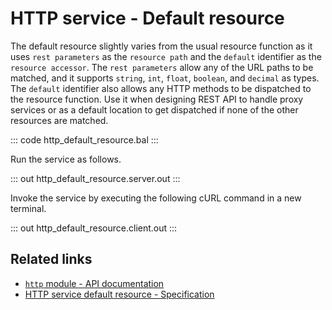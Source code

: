 # HTTP service - Default resource

The default resource slightly varies from the usual resource function as it uses `rest parameters` as the `resource path` and the `default` identifier as the `resource accessor`. The `rest parameters` allow any of the URL paths to be matched, and it supports `string`, `int`, `float`, `boolean`, and `decimal` as types. The `default` identifier also allows any HTTP methods to be dispatched to the resource function. Use it when designing REST API to handle proxy services or as a default location to get dispatched if none of the other resources are matched.

::: code http_default_resource.bal :::

Run the service as follows.

::: out http_default_resource.server.out :::

Invoke the service by executing the following cURL command in a new terminal.

::: out http_default_resource.client.out :::

## Related links
- [`http` module - API documentation](https://lib.ballerina.io/ballerina/http/latest/)
- [HTTP service default resource - Specification](/spec/http/#233-path-parameter)
